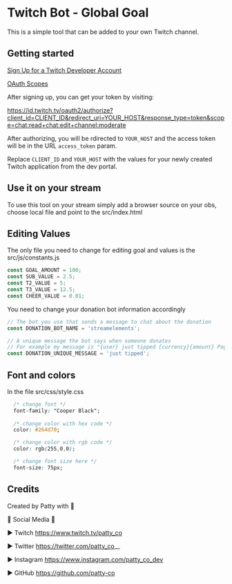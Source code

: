 # Twitch Bot - Global Goal

This is a simple tool that can be added to your own Twitch channel.

## Getting started

[Sign Up for a Twitch Developer Account](https://dev.twitch.tv/)

[OAuth Scopes](https://dev.twitch.tv/docs/authentication#scopes)

After signing up, you can get your token by visiting:

https://id.twitch.tv/oauth2/authorize?client_id=CLIENT_ID&redirect_uri=YOUR_HOST&response_type=token&scope=chat:read+chat:edit+channel:moderate

After authorizing, you will be rdirected to `YOUR_HOST` and the access token will be in the URL `access_token` param.

Replace `CLIENT_ID` and `YOUR_HOST` with the values for your newly created Twitch application from the dev portal.

## Use it on your stream

To use this tool on your stream simply add a browser source on your obs, choose local file and point to the src/index.html


## Editing Values

The only file you need to change for editing goal and values is the src/js/constants.js 

```javascript
const GOAL_AMOUNT = 100; 
const SUB_VALUE = 2.5;
const T2_VALUE = 5;
const T3_VALUE = 12.5;
const CHEER_VALUE = 0.01;
```

You need to change your donation bot information accordingly

```javascript
// The bot you use that sends a message to chat about the donation
const DONATION_BOT_NAME = 'streamelements';

// A unique message the bot says when someone donates
// For example my message is "{user} just tipped {currency}{amount} PogChamp"
const DONATION_UNIQUE_MESSAGE = 'just tipped';
```

## Font and colors

In the file src/css/style.css

```css
  /* change font */
  font-family: "Cooper Black";
  
  /* change color with hex code */
  color: #264d70;

  /* change color with rgb code */
  color: rgb(255,0,0);

  /* change font size here */
  font-size: 75px;
```

## Credits
Created by Patty with 💛

🔔 Social Media 🔔

► Twitch https://www.twitch.tv/patty_co

► Twitter  https://twitter.com/patty_co__

► Instagram https://www.instagram.com/patty_co_dev

► GitHub https://github.com/patty-co
